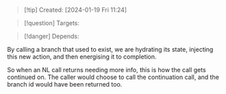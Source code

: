 
>[!tip] Created: [2024-01-19 Fri 11:24]

>[!question] Targets: 

>[!danger] Depends: 

By calling a branch that used to exist, we are hydrating its state, injecting this new action, and then energising it to completion.

So when an NL call returns needing more info, this is how the call gets continued on.  The caller would choose to call the continuation call, and the branch id would have been returned too.